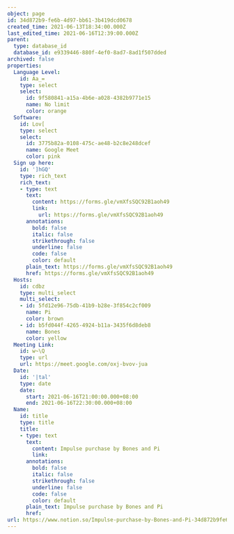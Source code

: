 ```yaml
---
object: page
id: 34d872b9-fe6b-4d97-bb61-3b419dcd0678
created_time: 2021-06-13T18:34:00.000Z
last_edited_time: 2021-06-16T12:39:00.000Z
parent:
  type: database_id
  database_id: e9339446-880f-4ef0-8ad7-8ad1f507dded
archived: false
properties:
  Language Level:
    id: Aa_=
    type: select
    select:
      id: 9f580841-a15a-4b6e-a028-4382b9771e15
      name: No limit
      color: orange
  Software:
    id: Lov[
    type: select
    select:
      id: 3775b82a-0108-475c-ae48-b2c8e248dcef
      name: Google Meet
      color: pink
  Sign up here:
    id: ']hGQ'
    type: rich_text
    rich_text:
    - type: text
      text:
        content: https://forms.gle/vmXfsSQC92B1aoh49
        link:
          url: https://forms.gle/vmXfsSQC92B1aoh49
      annotations:
        bold: false
        italic: false
        strikethrough: false
        underline: false
        code: false
        color: default
      plain_text: https://forms.gle/vmXfsSQC92B1aoh49
      href: https://forms.gle/vmXfsSQC92B1aoh49
  Hosts:
    id: cdbz
    type: multi_select
    multi_select:
    - id: 5fd12e96-75db-41b9-b28e-3f854c2cf009
      name: Pi
      color: brown
    - id: b5fd044f-4265-4924-b11a-3435f6d8deb8
      name: Bones
      color: yellow
  Meeting Link:
    id: w~\Q
    type: url
    url: https://meet.google.com/oxj-bvov-jua
  Date:
    id: '|tal'
    type: date
    date:
      start: 2021-06-16T21:00:00.000+08:00
      end: 2021-06-16T22:30:00.000+08:00
  Name:
    id: title
    type: title
    title:
    - type: text
      text:
        content: Impulse purchase by Bones and Pi
        link: 
      annotations:
        bold: false
        italic: false
        strikethrough: false
        underline: false
        code: false
        color: default
      plain_text: Impulse purchase by Bones and Pi
      href: 
url: https://www.notion.so/Impulse-purchase-by-Bones-and-Pi-34d872b9fe6b4d97bb613b419dcd0678
---
```


